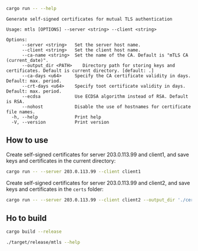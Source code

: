 ```bash
cargo run -- --help
```

```
Generate self-signed certificates for mutual TLS authentication

Usage: mtls [OPTIONS] --server <string> --client <string>

Options:
      --server <string>   Set the server host name.
      --client <string>   Set the client host name.
      --ca-name <string>  Set the name of the CA. Default is "mTLS CA (current_date)".
      --output_dir <PATH>    Directory path for storing keys and certificates. Default is current directory. [default: .]
      --ca-days <u64>     Specify the CA certificate validity in days. Default: max. period.
      --crt-days <u64>    Specify toot certificate validity in days. Default: max. period.
      --ecdsa             Use ECDSA algorithm instead of RSA. Default is RSA.
      --nohost            Disable the use of hostnames for certificate file names.
  -h, --help              Print help
  -V, --version           Print version
```

## How to use

Create self-signed certificates for server 203.0.113.99 and client1, and save keys and certificates in the current directory:

```bash
cargo run -- --server 203.0.113.99 --client client1
```

Create self-signed certificates for server 203.0.113.99 and client2, and save keys and certificates in the `certs` folder:

```bash
cargo run -- --server 203.0.113.99 --client client2 --output_dir './certs'
```

## Ho to build

```bash
cargo build --release
```

```bash
./target/release/mtls --help
```
